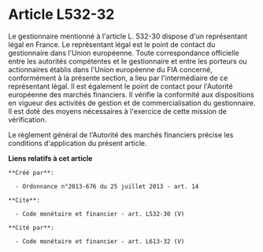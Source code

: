 # Article L532-32

Le gestionnaire mentionné à l'article L. 532-30 dispose d'un représentant légal en France. Le représentant légal est le point
de contact du gestionnaire dans l'Union européenne. Toute correspondance officielle entre les autorités compétentes et le
gestionnaire et entre les porteurs ou actionnaires établis dans l'Union européenne du FIA concerné, conformément à la
présente section, a lieu par l'intermédiaire de ce représentant légal. Il est également le point de contact pour l'Autorité
européenne des marchés financiers. Il vérifie la conformité aux dispositions en vigueur des activités de gestion et de
commercialisation du gestionnaire. Il est doté des moyens nécessaires à l'exercice de cette mission de vérification. 

Le règlement général de l'Autorité des marchés financiers précise les conditions d'application du présent article.

**Liens relatifs à cet article**

	**Créé par**:

	  - Ordonnance n°2013-676 du 25 juillet 2013 - art. 14

	**Cite**:

	  - Code monétaire et financier - art. L532-30 (V)

	**Cité par**:

	  - Code monétaire et financier - art. L613-32 (V)
